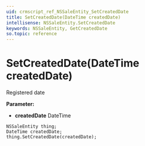 ```yaml
---
uid: crmscript_ref_NSSaleEntity_SetCreatedDate
title: SetCreatedDate(DateTime createdDate)
intellisense: NSSaleEntity.SetCreatedDate
keywords: NSSaleEntity, GetCreatedDate
so.topic: reference
---
```


# SetCreatedDate(DateTime createdDate)

Registered date

**Parameter:** 
 - **createdDate** DateTime

```crmscript
NSSaleEntity thing;
DateTime createdDate;
thing.SetCreatedDate(createdDate);
```

